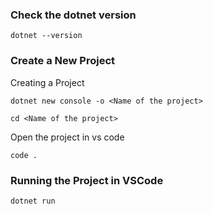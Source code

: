 ### Check the dotnet version

```shell
dotnet --version
```

### Create a New Project

Creating a Project

```shell
dotnet new console -o <Name of the project>
```

```shell
cd <Name of the project>
```

Open the project in vs code
```shell
code .
```

### Running the Project in VSCode

```shell
dotnet run
```